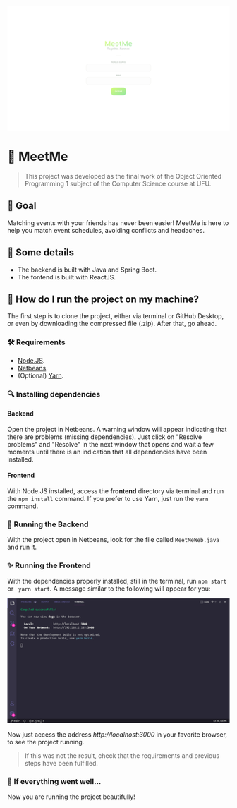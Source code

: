 ![MeetMe](readme-images/cover.png)

# :handshake: MeetMe

> This project was developed as the final work of the Object Oriented Programming 1 subject of the Computer Science course at UFU.

## :dart: Goal

Matching events with your friends has never been easier! MeetMe is here to help you match event schedules, avoiding conflicts and headaches.

## :scroll: Some details

- The backend is built with Java and Spring Boot.
- The fontend is built with ReactJS.

## :thinking: How do I run the project on my machine?

The first step is to clone the project, either via terminal or GitHub Desktop, or even by downloading the compressed file (.zip). After that, go ahead.

### :hammer_and_wrench: Requirements

- [Node.JS](https://nodejs.org/).
- [Netbeans](https://netbeans.apache.org/).
- (Optional) [Yarn](https://yarnpkg.com/).

### :mag: Installing dependencies

#### Backend

Open the project in Netbeans. A warning window will appear indicating that there are problems (missing dependencies). Just click on "Resolve problems" and "Resolve" in the next window that opens and wait a few moments until there is an indication that all dependencies have been installed.

#### Frontend

With Node.JS installed, access the **frontend** directory via terminal and run the `npm install` command. If you prefer to use Yarn, just run the `yarn` command.

### :goggles: Running the Backend

With the project open in Netbeans, look for the file called `MeetMeWeb.java` and run it.

### :sparkles: Running the Frontend

With the dependencies properly installed, still in the terminal, run `npm start` or ` yarn start`. A message similar to the following will appear for you:

![Result of the command in the terminal](readme-images/running-frontend.png)

Now just access the address _http://localhost:3000_ in your favorite browser, to see the project running.

> If this was not the result, check that the requirements and previous steps have been fulfilled.

### :tada: If everything went well...

Now you are running the project beautifully!
